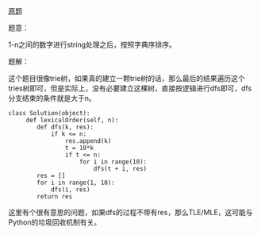 [原题](https://leetcode.com/problems/lexicographical-numbers/)

题意：

1-n之间的数字进行string处理之后，按照字典序排序。

题解：


这个题目很像trie树，如果真的建立一颗trie树的话，那么最后的结果遍历这个tries树即可，但是实际上，没有必要建立这棵树，直接按逻辑进行dfs即可，dfs分支结束的条件就是大于n。

```
class Solution(object):
     def lexicalOrder(self, n):
        def dfs(k, res):
            if k <= n:
                res.append(k)
                t = 10*k
                if t <= n:
                    for i in range(10):
                        dfs(t + i, res)
        res = []
        for i in range(1, 10):
            dfs(i, res)
        return res
```

这里有个很有意思的问题，如果dfs的过程不带有res，那么TLE/MLE，这可能与Python的垃圾回收机制有关。